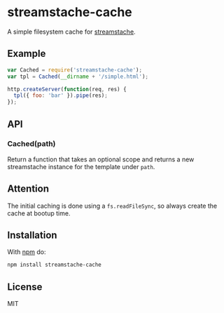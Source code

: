 
# streamstache-cache

A simple filesystem cache for [streamstache](https://github.com/juliangruber/streamstache).

## Example

```js
var Cached = require('streamstache-cache');
var tpl = Cached(__dirname + '/simple.html');

http.createServer(function(req, res) {
  tpl({ foo: 'bar' }).pipe(res);
});
```

## API

### Cached(path)

Return a function that takes an optional scope and returns a new streamstache instance for the template under `path`.

## Attention

The initial caching is done using a `fs.readFileSync`, so always create the cache at bootup time.

## Installation

With [npm](https://npmjs.org) do:

```bash
npm install streamstache-cache
```

## License

MIT